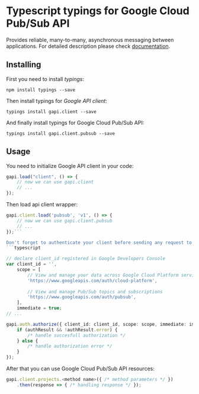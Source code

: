 # Typescript typings for Google Cloud Pub/Sub API
Provides reliable, many-to-many, asynchronous messaging between applications.
For detailed description please check [documentation](https://cloud.google.com/pubsub/docs).

## Installing

First you need to install *typings*:
```
npm install typings --save 
```

Then install typings for *Google API client*:
```
typings install gapi.client --save 
```

And finally install typings for Google Cloud Pub/Sub API:
```
typings install gapi.client.pubsub --save 
```

## Usage

You need to initialize Google API client in your code:
```typescript
gapi.load("client", () => { 
    // now we can use gapi.client
    // ... 
});
```

Then load api client wrapper:
```typescript
gapi.client.load('pubsub', 'v1', () => {
    // now we can use gapi.client.pubsub
    // ... 
});```

Don't forget to authenticate your client before sending any request to resources:
```typescript

// declare client_id registered in Google Developers Console
var client_id = '',
    scope = [     
        // View and manage your data across Google Cloud Platform services
        'https://www.googleapis.com/auth/cloud-platform',
    
        // View and manage Pub/Sub topics and subscriptions
        'https://www.googleapis.com/auth/pubsub',
    ],
    immediate = true;
// ...

gapi.auth.authorize({ client_id: client_id, scope: scope, immediate: immediate }, authResult => {
    if (authResult && !authResult.error) {
        /* handle succesfull authorization */
    } else {
        /* handle authorization error */
    }
});            
```

After that you can use Google Cloud Pub/Sub API resources:

```typescript
gapi.client.projects.<method name>({ /* method parameters */ })
    .then(response => { /* handling response */ });
```
